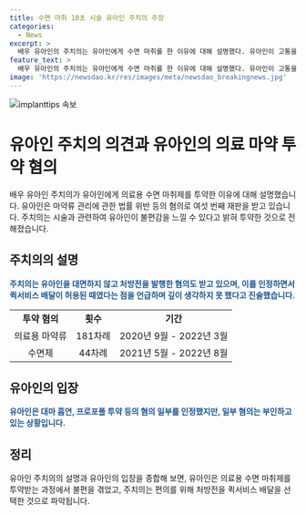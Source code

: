 ```yaml
---
title: 수면 마취 10초 시술 유아인 주치의 주장
categories:
  - News
excerpt: >
  배우 유아인의 주치의는 유아인에게 수면 마취를 한 이유에 대해 설명했다. 유아인이 고통을 느꼈고 마취가 필요했다고 주장했으며, 혐의를 부정하고 있다. 유아인은 병원에서 수면 마취를 받아 마약을 투여한 혐의를 받고 있으며, 수면제를 불법으로 처방 받아 사들인 혐의도 있다. 이에 대해 유아인은 일부를 인정했지만, 다른 혐의는 부인 중이다. (글자 수: 150)
feature_text: >
  배우 유아인의 주치의는 유아인에게 수면 마취를 한 이유에 대해 설명했다. 유아인이 고통을 느꼈고 마취가 필요했다고 주장했으며, 혐의를 부정하고 있다. 유아인은 병원에서 수면 마취를 받아 마약을 투여한 혐의를 받고 있으며, 수면제를 불법으로 처방 받아 사들인 혐의도 있다. 이에 대해 유아인은 일부를 인정했지만, 다른 혐의는 부인 중이다. (글자 수: 150)
image: 'https://newsdao.kr/res/images/meta/newsdao_breakingnews.jpg'
---
```


<p><img src="https://newsdao.kr/res/images/meta/newsdao_breakingnews.jpg" alt="implanttips 속보" /></p>

<h1 data-ke-size="size26">유아인 주치의 의견과 유아인의 의료 마약 투약 혐의</h1>

<p data-ke-size="size16">배우 유아인 주치의가 유아인에게 의료용 수면 마취제를 투약한 이유에 대해 설명했습니다. 유아인은 마약류 관리에 관한 법률 위반 등의 혐의로 여섯 번째 재판을 받고 있습니다. 주치의는 시술과 관련하여 유아인이 불편감을 느낄 수 있다고 밝혀 투약한 것으로 전해졌습니다.</p>

<h2 data-ke-size="size24">주치의의 설명</h2>

<p data-ke-size="size16"><b><span style="color: #1a5490;">주치의는 유아인을 대면하지 않고 처방전을 발행한 혐의도 받고 있으며, 이를 인정하면서 퀵서비스 배달이 허용된 때였다는 점을 언급하며 깊이 생각하지 못 했다고 진술했습니다.</span></b></p>

<table>
    <tbody>
        <tr>
            <td style="text-align: center; height: 17px;"><b>투약 혐의</b></td>
            <td style="text-align: center; height: 17px;"><b>횟수</b></td>
            <td style="text-align: center; height: 17px;"><b>기간</b></td>
        </tr>
        <tr>
            <td style="text-align: center; height: 17px;">의료용 마약류</td>
            <td style="text-align: center; height: 17px;">181차례</td>
            <td style="text-align: center; height: 17px;">2020년 9월 - 2022년 3월</td>
        </tr>
        <tr>
            <td style="text-align: center; height: 17px;">수면제</td>
            <td style="text-align: center; height: 17px;">44차례</td>
            <td style="text-align: center; height: 17px;">2021년 5월 - 2022년 8월</td>
        </tr>
    </tbody>
</table>

<h2 data-ke-size="size24">유아인의 입장</h2>

<p data-ke-size="size16"><b><span style="color: #1a5490;">유아인은 대마 흡연, 프로포폴 투약 등의 혐의 일부를 인정했지만, 일부 혐의는 부인하고 있는 상황입니다.</span></b></p>

<h2 data-ke-size="size24">정리</h2>

<p data-ke-size="size16">유아인 주치의의 설명과 유아인의 입장을 종합해 보면, 유아인은 의료용 수면 마취제를 투약받는 과정에서 불편을 겪었고, 주치의는 편의를 위해 처방전을 퀵서비스 배달을 선택한 것으로 파악됩니다.</p>

